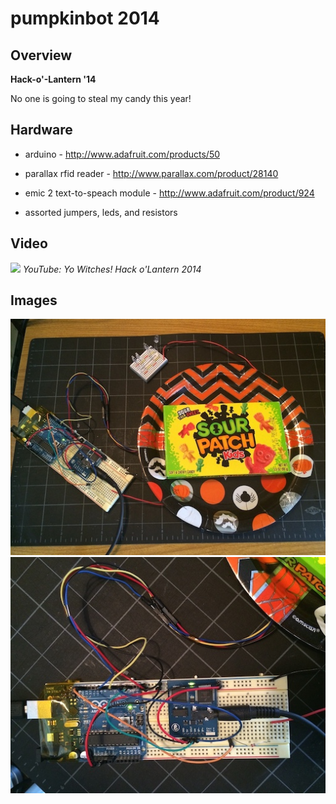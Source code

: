 
# pumpkinbot 2014

## Overview

__Hack-o'-Lantern '14__

No one is going to steal my candy this year!

## Hardware

- arduino - http://www.adafruit.com/products/50

- parallax rfid reader - http://www.parallax.com/product/28140

- emic 2 text-to-speach module - http://www.adafruit.com/product/924

- assorted jumpers, leds, and resistors

## Video

[![](https://img.youtube.com/vi/maNxQ23WhIE/0.jpg)](https://www.youtube.com/watch?v=maNxQ23WhIE "Everything Is AWESOME")
_YouTube: Yo Witches! Hack o'Lantern 2014_

## Images

![](./pics/wiring_01.JPG)
![](./pics/wiring_02.JPG)

